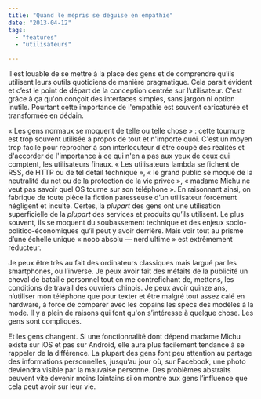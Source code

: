 ```yaml
---
title: "Quand le mépris se déguise en empathie"
date: "2013-04-12"
tags:
  - "features"
  - "utilisateurs"

---
```


Il est louable de se mettre à la place des gens et de comprendre qu’ils utilisent leurs outils quotidiens de manière pragmatique. Cela parait évident et c’est le point de départ de la conception centrée sur l’utilisateur. C'est grâce à ça qu'on conçoit des interfaces simples, sans jargon ni option inutile. Pourtant cette importance de l'empathie est souvent caricaturée et transformée en dédain.

« Les gens normaux se moquent de telle ou telle chose » : cette tournure est trop souvent utilisée à propos de tout et n'importe quoi. C'est un moyen trop facile pour reprocher à son interlocuteur d'être coupé des réalités et d'accorder de l'importance à ce qui n'en a pas aux yeux de ceux qui comptent, les utilisateurs finaux. « Les utilisateurs lambda se fichent de RSS, de HTTP ou de tel détail technique », « le grand public se moque de la neutralité du net ou de la protection de la vie privée », « madame Michu ne veut pas savoir quel OS tourne sur son téléphone ». En raisonnant ainsi, on fabrique de toute pièce la fiction paresseuse d’un utilisateur forcément négligent et inculte. Certes, la _plupart_ des gens ont une utilisation superficielle de la _plupart_ des services et produits qu’ils utilisent. Le plus souvent, ils se moquent du soubassement technique et des enjeux socio-politico-économiques qu’il peut y avoir derrière. Mais voir tout au prisme d’une échelle unique « noob absolu — nerd ultime » est extrêmement réducteur.

Je peux être très au fait des ordinateurs classiques mais largué par les smartphones, ou l’inverse. Je peux avoir fait des méfaits de la publicité un cheval de bataille personnel tout en me contrefichant de, mettons, les conditions de travail des ouvriers chinois. Je peux avoir quinze ans, n’utiliser mon téléphone que pour texter et être malgré tout assez calé en hardware, à force de comparer avec les copains les specs des modèles à la mode. Il y a plein de raisons qui font qu'on s’intéresse à quelque chose. Les gens sont compliqués.

Et les gens changent. Si une fonctionnalité dont dépend madame Michu existe sur iOS et pas sur Android, elle aura plus facilement tendance à se rappeler de la différence. La plupart des gens font peu attention au partage des informations personnelles, jusqu’au jour où, sur Facebook, une photo deviendra visible par la mauvaise personne. Des problèmes abstraits peuvent vite devenir moins lointains si on montre aux gens l’influence que cela peut avoir sur leur vie.
